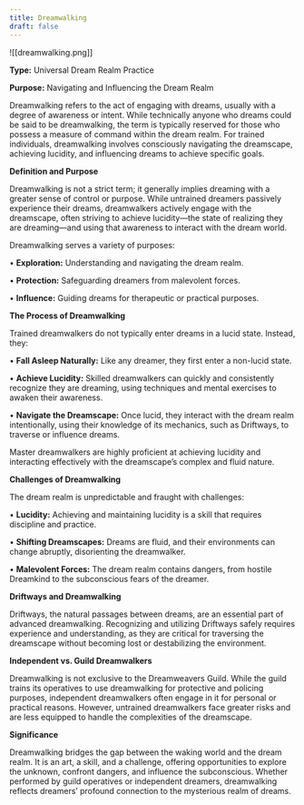 ```yaml
---
title: Dreamwalking
draft: false
---
```


![[dreamwalking.png]]

**Type:** Universal Dream Realm Practice

**Purpose:** Navigating and Influencing the Dream Realm

Dreamwalking refers to the act of engaging with dreams, usually with a degree of awareness or intent. While technically anyone who dreams could be said to be dreamwalking, the term is typically reserved for those who possess a measure of command within the dream realm. For trained individuals, dreamwalking involves consciously navigating the dreamscape, achieving lucidity, and influencing dreams to achieve specific goals. 

**Definition and Purpose**

Dreamwalking is not a strict term; it generally implies dreaming with a greater sense of control or purpose. While untrained dreamers passively experience their dreams, dreamwalkers actively engage with the dreamscape, often striving to achieve lucidity—the state of realizing they are dreaming—and using that awareness to interact with the dream world.

Dreamwalking serves a variety of purposes:

• **Exploration:** Understanding and navigating the dream realm.

• **Protection:** Safeguarding dreamers from malevolent forces.

• **Influence:** Guiding dreams for therapeutic or practical purposes.

**The Process of Dreamwalking**

Trained dreamwalkers do not typically enter dreams in a lucid state. Instead, they:

• **Fall Asleep Naturally:** Like any dreamer, they first enter a non-lucid state.

• **Achieve Lucidity:** Skilled dreamwalkers can quickly and consistently recognize they are dreaming, using techniques and mental exercises to awaken their awareness.

• **Navigate the Dreamscape:** Once lucid, they interact with the dream realm intentionally, using their knowledge of its mechanics, such as Driftways, to traverse or influence dreams.

Master dreamwalkers are highly proficient at achieving lucidity and interacting effectively with the dreamscape’s complex and fluid nature.

**Challenges of Dreamwalking**

The dream realm is unpredictable and fraught with challenges:

• **Lucidity:** Achieving and maintaining lucidity is a skill that requires discipline and practice.

• **Shifting Dreamscapes:** Dreams are fluid, and their environments can change abruptly, disorienting the dreamwalker.

• **Malevolent Forces:** The dream realm contains dangers, from hostile Dreamkind to the subconscious fears of the dreamer.

**Driftways and Dreamwalking**

Driftways, the natural passages between dreams, are an essential part of advanced dreamwalking. Recognizing and utilizing Driftways safely requires experience and understanding, as they are critical for traversing the dreamscape without becoming lost or destabilizing the environment.

**Independent vs. Guild Dreamwalkers**

Dreamwalking is not exclusive to the Dreamweavers Guild. While the guild trains its operatives to use dreamwalking for protective and policing purposes, independent dreamwalkers often engage in it for personal or practical reasons. However, untrained dreamwalkers face greater risks and are less equipped to handle the complexities of the dreamscape.

**Significance**

Dreamwalking bridges the gap between the waking world and the dream realm. It is an art, a skill, and a challenge, offering opportunities to explore the unknown, confront dangers, and influence the subconscious. Whether performed by guild operatives or independent dreamers, dreamwalking reflects dreamers’ profound connection to the mysterious realm of dreams.